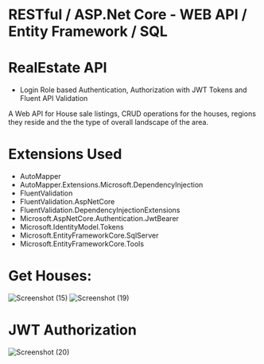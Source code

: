 # RESTful / ASP.Net Core - WEB API / Entity Framework / SQL
# RealEstate API  
* Login Role based Authentication, Authorization with JWT Tokens and Fluent API Validation

A Web API for House sale listings, CRUD operations for the houses, regions they reside and the the type of overall landscape of the area. 

# Extensions Used
* AutoMapper
* AutoMapper.Extensions.Microsoft.DependencyInjection
* FluentValidation
* FluentValidation.AspNetCore
* FluentValidation.DependencyInjectionExtensions
* Microsoft.AspNetCore.Authentication.JwtBearer
* Microsoft.IdentityModel.Tokens
* Microsoft.EntityFrameworkCore.SqlServer
* Microsoft.EntityFrameworkCore.Tools

# Get Houses:
![Screenshot (15)](https://user-images.githubusercontent.com/114370453/196034747-89532292-c4f9-471a-8759-bcf1fd9988f5.png)
![Screenshot (19)](https://user-images.githubusercontent.com/114370453/196084548-bf3d9914-ddb5-48f9-85ac-3d30a4c5f2e4.png)
# JWT Authorization
![Screenshot (20)](https://user-images.githubusercontent.com/114370453/196084775-f81e13c5-6287-46f4-921e-6922f54a9edf.png)
